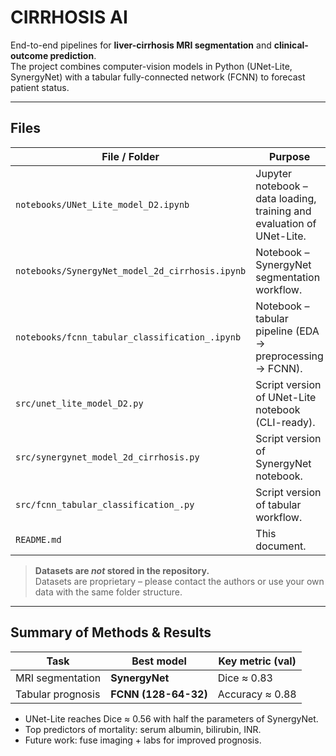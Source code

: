 # CIRRHOSIS AI 

End-to-end pipelines for **liver-cirrhosis MRI segmentation** and **clinical-outcome prediction**.  
The project combines computer-vision models in Python (UNet-Lite, SynergyNet) with a tabular fully-connected network (FCNN) to forecast patient status.

---

## Files

| File / Folder | Purpose |
|---------------|---------|
| `notebooks/UNet_Lite_model_D2.ipynb` | Jupyter notebook – data loading, training and evaluation of UNet-Lite. |
| `notebooks/SynergyNet_model_2d_cirrhosis.ipynb` | Notebook – SynergyNet segmentation workflow. |
| `notebooks/fcnn_tabular_classification_.ipynb` | Notebook – tabular pipeline (EDA → preprocessing → FCNN). |
| `src/unet_lite_model_D2.py` | Script version of UNet-Lite notebook (CLI-ready). |
| `src/synergynet_model_2d_cirrhosis.py` | Script version of SynergyNet notebook. |
| `src/fcnn_tabular_classification_.py` | Script version of tabular workflow. |
| `README.md` | This document. |

> **Datasets are *not* stored in the repository.**  
Datasets are proprietary – please contact the authors or use your own data with the same folder structure.
---

## Summary of Methods & Results

| Task | Best model | Key metric (val) |
|------|------------|------------------|
| MRI segmentation | **SynergyNet** | Dice ≈ 0.83 |
| Tabular prognosis | **FCNN (128-64-32)** | Accuracy ≈ 0.88 |

* UNet-Lite reaches Dice ≈ 0.56 with half the parameters of SynergyNet.  
* Top predictors of mortality: serum albumin, bilirubin, INR.  
* Future work: fuse imaging + labs for improved prognosis.

